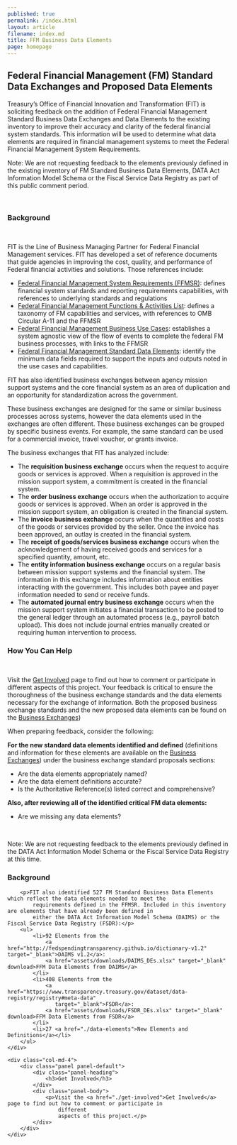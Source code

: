 ```yaml
---
published: true
permalink: /index.html
layout: article
filename: index.md
title: FFM Business Data Elements
page: homepage
---
```

<div class="row">
    <div class="col-md-8">
        <h2 class="mt-0">Federal Financial Management (FM) Standard Data Exchanges and Proposed Data Elements</h2>
        <p>
            Treasury’s Office of Financial Innovation and Transformation (FIT) is soliciting feedback on the addition of Federal Financial Management Standard Business Data Exchanges and Data Elements to the existing inventory to improve their accuracy and clarity of the federal financial system standards. This information will be used to determine what data elements are required in financial management systems to meet the Federal Financial Management System Requirements.
        </p>
     <p>
            Note: We are not requesting feedback to the elements previously defined in the existing inventory of FM Standard Business Data Elements, DATA Act Information Model Schema or the Fiscal Service Data Registry as part of this public comment period.
        </p>
        <p><h3 class="mt-0">Background</h3></p>
         <p>
            FIT is the Line of Business Managing Partner for Federal Financial Management services. FIT has developed a
            set of reference documents that guide agencies in improving the cost, quality, and performance of
            Federal financial activities and solutions. Those references include:
        </p>
        <ul>
            <li>
                <a href="https://tfm.fiscal.treasury.gov/v1/p6/c950.html" target="_blank">Federal Financial Management
                    System Requirements (FFMSR)</a>: defines financial system standards and reporting requirements
                capabilities, with references to underlying standards and regulations
            </li>
            <li>
                <a href="https://www.fiscal.treasury.gov/fsservices/gov/fit/FMFunctionsandActivities.pdf"
                   target="_blank" download>Federal Financial Management Functions & Activities List</a>: defines a
                taxonomy of FM capabilities and services, with references to OMB Circular A-11 and the FFMSR
            </li>
            <li>
                <a href="https://www.fiscal.treasury.gov/fsservices/gov/fit/fit_usecase.htm" target="_blank">Federal
                    Financial Management Business Use Cases</a>: establishes a system agnostic view of the flow of
                events
                to complete the federal FM business processes, with links to the FFMSR
            </li>
        <li>
                <a href="https://fiscal.treasury.gov/files/fit/ffm-standard-data-elements.xlsx" target="_blank">Federal
                    Financial Management Standard Data Elements</a>: identify the minimum data fields required to support the inputs and outputs noted in the use cases and                           capabilities.
            </li>
            </ul>
        <p>
        FIT has also identified business exchanges between agency mission support systems and the core financial system as an area of duplication and an opportunity for standardization across the government. 
        </p>
         <p>
           These business exchanges are designed for the same or similar business processes across systems, however the data elements used in the exchanges are often different. These business exchanges can be grouped by specific business events.  For example, the same standard can be used for a commercial invoice, travel voucher, or grants invoice. 
        </p>
     <p>
          The business exchanges that FIT has analyzed include:
        </p>
         <ul>
            <li>
                <a> The <strong>requisition business exchange</strong> occurs when the request to acquire goods or services is approved.  When a requisition is approved in the mission support system, a commitment is created in the financial system. 
            </li>
             <li>
                <a> The <strong>order business exchange</strong> occurs when the authorization to acquire goods or services is approved. When an order is approved in the mission support system, an obligation is created in the financial system.  
            </li>
          <li>
                <a> The <strong>invoice business exchange</strong> occurs when the quantities and costs of the goods or services provided by the seller.  Once the invoice has been approved, an outlay is created in the financial system.
            </li>
             <li>
                <a> The <strong> receipt of goods/services business exchange</strong> occurs when the acknowledgement of having received goods and services for a specified quantity, amount, etc.
            </li>
             <li>
                <a> The <strong>entity information business exchange</strong> occurs on a regular basis between mission support systems and the financial system.  The information in this exchange includes information about entities interacting with the government.  This includes both payee and payer information needed to send or receive funds.
            </li>
                 <li>
                <a>The <strong>automated journal entry business exchange</strong> occurs when the mission support system initiates a financial transaction to be posted to the general ledger through an automated process (e.g., payroll batch upload). This does not include journal entries manually created or requiring human intervention to process.
            </li>
            </ul>
        <ul>
       </ul>
       <p><h3 class="mt-0">How You Can Help</h3></p>
        <p>Visit the <a href="./get-involved">Get Involved</a> page to find out how to comment or participate in different aspects of this project. Your feedback is critical to ensure the thoroughness of the business exchange standards and the data elements necessary for the exchange of information. Both the proposed business exchange standards and the new proposed data elements can be found on the  <a href="./business-exchanges-standards">Business Exchanges</a>)
        </p>
        <p>
            When preparing feedback, consider the following:
        </p>
        <p>
            <strong>For the new standard data elements identified and defined</strong> (definitions and
            information for these elements are available on the <a href="./business-exchanges-standards">Business Exchanges</a>) under the business exchange standard proposals sections:
        </p>
        <ul>
            <li>
                Are the data elements appropriately named?
            </li>
            <li>
                Are the data element definitions accurate?
            </li>
            <li>
                Is the Authoritative Reference(s) listed correct and comprehensive?
            </li>
        </ul>
        <p><strong>Also, after reviewing all of the identified critical FM data elements:</strong></p>
        <ul>
            <li>Are we missing any data elements?</li>
        </ul>
        <p>Note: We are not requesting feedback to the elements previously defined in the DATA Act Information Model Schema or the Fiscal Service Data Registry at this time.
        </p>
        <p>
        </p>
        <h3 class="mt-0">Background</h3>
       

        <p>FIT also identified 527 FM Standard Business Data Elements which reflect the data elements needed to meet the
            requirements defined in the FFMSR. Included in this inventory are elements that have already been defined in
            either the DATA Act Information Model Schema (DAIMS) or the Fiscal Service Data Registry (FSDR):</p>
        <ul>
            <li>92 Elements from the
                <a href="http://fedspendingtransparency.github.io/dictionary-v1.2" target="_blank">DAIMS v1.2</a>:
                <a href="assets/downloads/DAIMS_DEs.xlsx" target="_blank" download>FFM Data Elements from DAIMS</a>
            </li>
            <li>408 Elements from the
                <a href="https://www.transparency.treasury.gov/dataset/data-registry/registry#meta-data"
                   target="_blank">FSDR</a>:
                <a href="assets/downloads/FSDR_DEs.xlsx" target="_blank" download>FFM Data Elements from FSDR</a>
            </li>
            <li>27 <a href="./data-elements">New Elements and Definitions</a></li>
        </ul>
    </div>
     
    <div class="col-md-4">
        <div class="panel panel-default">
            <div class="panel-heading">
                <h3>Get Involved</h3>
            </div>
            <div class="panel-body">
                <p>Visit the <a href="./get-involved">Get Involved</a> page to find out how to comment or participate in
                    different
                    aspects of this project.</p>
            </div>
        </div>
    </div>
</div>
